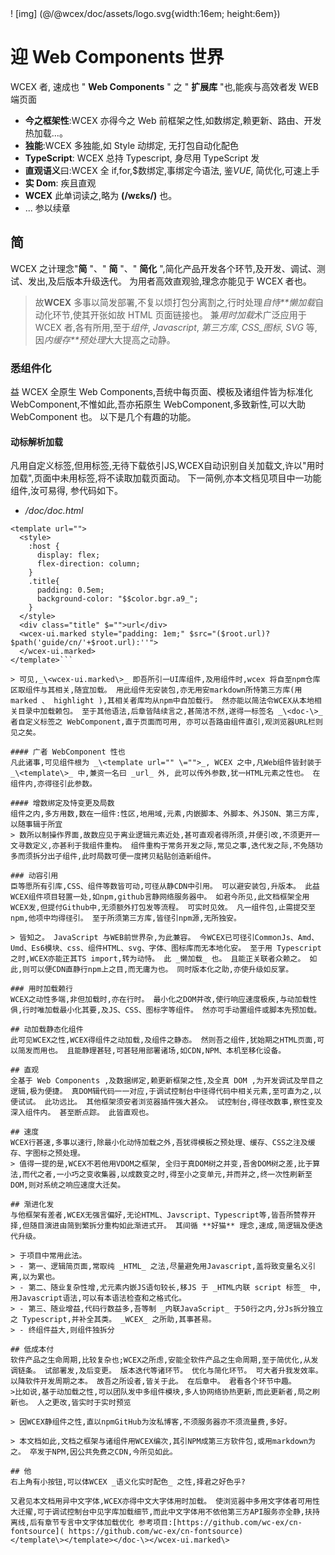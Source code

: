 <!--DESC: {"icon":"explore"} -->! [img] (@/@wcex/doc/assets/logo.svg{width:16em; height:6em})

# 迎 Web Components 世界

WCEX 者, 速成也 " **Web Components** " 之 " **扩展库** "也,能疾与高效者发 WEB 端页面

- **今之框架性**:WCEX 亦得今之 Web 前框架之性,如数绑定,赖更新、路由、开发热加载...。
- **独能**:WCEX 多独能,如 Style 动绑定, 无打包自动化配色
- **TypeScript**: WCEX 总持 Typescript, 身尽用 TypeScript 发
- **直观语义**曰:WCEX 全 if,for,$数绑定,事绑定今语法, 鉴*VUE*, 简优化,可速上手
- **实 Dom**: 疾且直观
- **WCEX** 此单词读之,略为 **(/wɛks/)** 也。
- ... 参以续章

## 简

WCEX 之计理念"**简** "、" **简** "、" **简化** ",简化产品开发各个环节,及开发、调试、测试、发出,及后版本升级迭代。
为用者高效直观验,理念亦能见于 WCEX 者也。

> 故**WCEX** 多事以简发部署,不复以烦打包分离割之,行时处理*自恃**懒加载*自动化环节,使其开张如故 HTML 页面链接也。 兼*用时加载*术广泛应用于 WCEX 者,各有所用,至于*组件*, _Javascript_, _第三方库_, _CSS_图标_, _SVG_ 等,因*内缓存**预处理*大大提高之动静。

### 悉组件化

益 WCEX 全原生 Web Components,吾统中每页面、模板及诸组件皆为标准化 WebComponent,不惟如此,吾亦拓原生 WebComponent,多致新性,可以大助 WebComponent 也。 以下是几个有趣的功能。

#### 动标解析加载

凡用自定义标签,但用标签,无待下载依引JS,WCEX自动识别自关加载文,许以"用时加载",页面中未用标签,将不读取加载页面动。 下一简例,亦本文档见项目中一功能组件,汝可易得, 参代码如下。
- _/doc/doc.html_
```html<!--   实现 markdown文档预览 -->
<template url="">
  <style>
    :host {
      display: flex;
      flex-direction: column;
    }
    .title{
      padding: 0.5em;
      background-color: "$$color.bgr.a9_";
    }
  </style>
  <div class="title" $="">url</div>
  <wcex-ui.marked style="padding: 1em;" $src="($root.url)?$path('guide/cn/'+$root.url):''">
  </wcex-ui.marked>
</template>```

> 可见,_\<wcex-ui.marked\>_ 即吾所引一UI库组件,及用组件时,wcex 将自至npm仓库区取组件与其相关,随宜加载。 用此组件无安装包,亦无用安markdown所恃第三方库(用 marked 、 highlight ),其相关者库均从npm中自加载行。 然亦能以简法令WCEX从本地相关目录中加载赖包。 至于其他语法,后章皆陆续言之,甚简洁不然,遂得一标签名 _\<doc-\>_ 者自定义标签之 WebComponent,直于页面而可用, 亦可以吾路由组件直引,观浏览器URL栏则见之矣。

#### 广者 WebComponent 性也
凡此诸事,可见组件根为 _\<template url="" \="">_, WCEX 之中,凡Web组件皆封装于 _\<template\>_ 中,兼资一名曰 _url_ 外, 此可以传外参数,犹一HTML元素之性也。 在组件内,亦得径引此参数。

#### 增数绑定及恃变更及局数
组件之内,多方用数,数在一组件:性区,地用域,元素,内嵌脚本、外脚本、外JSON、第三方库,以随事辑于所宜
> 数所以制操作界面,故数应见于离业逻辑元素近处,甚可直观者得所须,并便引改,不须更开一文寻数定义,亦甚利于我组件重构。 组件重构于常务开发之际,常见之事,迭代发之际,不免随功多而须拆分出子组件,此时局数可便一度拷贝粘贴创造新组件。

### 动容引用
臣等愿所有引库,CSS、组件等数皆可动,可径从静CDN中引用。 可以避安装包,升版本。 此益WCEX组件项目轻置一处,如npm,github言静网络服务器中。 如君今所见,此文档框架全用WCEX发,但提付Github中,无须额外打包发等流程。 可实时见效。 凡一组件包,止需提交至npm,他项中均得径引。 至于所须第三方库,皆径引npm源,无所独安。

> 皆知之。 JavaScript 与WEB前世界杂,为此兼容。 今WCEX已可径引CommonJs、Amd、Umd、Es6模块、css、组件HTML、svg、字体、图标库而无本地化安。 至于用 Typescript 之时,WCEX亦能正其TS import,转为动恃。 此 _懒加载_ 也。 且能正关联者众赖之。 如此,则可以便CDN直静行npm上之目,而无庸为也。 同时版本化之助,亦使升级如反掌。

### 用时加载赖行
WCEX之动性多端,非但加载时,亦在行时。 最小化之DOM并改,使行响应速度极疾,与动加载性俱,行时唯加载最小化其要,及JS、CSS、图标字等组件。 然亦可手动置组件或脚本先预加载。

## 动加载静态化组件
此可见WCEX之性,WCEX得组件之动加载,及组件之静态。 然则吾之组件,犹始期之HTML页面,可以简发而用也。 且能静理甚轻,可甚轻用部署诸场,如CDN,NPM、本机至移化设备。

## 直观
全基于 Web Components ,及数据绑定,赖更新框架之性,及全真 DOM ,为开发调试及举目之逻辑,极为便捷。 真DOM辑代码一一对应,于调试控制台中径得代码中相关元素,至可直为之,以便试试。 此功远比。 其他框架须安者浏览器插件强大甚众。 试控制台,得径改数事,察性变及深入组件内。 甚至断点踪。 此皆直观也。

## 速度
WCEX行甚速,多事以速行,除最小化动恃加载之外,吾犹得模板之预处理、缓存、CSS之注及缓存、字图标之预处理。
> 值得一提的是,WCEX不若他用VDOM之框架, 全归于真DOM树之并变,吾舍DOM树之差,比于算法,而代之者,一小巧之变收集器,以成数变之时,得至小之变单元,并而并之,终一次性刷新至DOM,则对系统之响应速度大迁矣。

## 渐进化发
与他框架有差者,WCEX无强言偏好,无论HTML、Javscript、Typescript等,皆吾所赞荐开择,但随目演进由简到繁拆分重构如此渐进式开。 其间循 **好猫** 理念,速成,简逻辑及便迭代升级。

> 于项目中常用此法。
> - 第一、逻辑简页面,常取纯 _HTML_ 之法,尽量避免用Javascript,盖将致变量名义引离,以为累也。
> - 第二、随业复杂性增,尤元素内嵌JS语句较长,移JS 于 _HTML内联 script 标签_ 中,用Javascript语法,可以有本语法检查和之格式化。
> - 第三、随业增益,代码行数益多,吾等制 _内联JavaScript_ 于50行之内,分Js拆分独立之 Typescript,并补全其类。 _WCEX_ 之所助,其事甚易。
> - 终组件益大,则组件独拆分

## 低成本付
软件产品之生命周期,比较复杂也;WCEX之所虑,安能全软件产品之生命周期,至于简优化,从发调链条。 试部署发,及后变更。 版本迭代等诸环节。 优化与简化环节。 可大者升我发效率。 以降软件开发周期之本。 故吾之所设者,皆关于此。 在后章中。 君看各个环节中趣。
>比如说,基于动加载之性,可以团队发中多组件模块,多人协网络协热更新,而此更新者,局之刷新也。 人之更改,皆实时于实时预览

> 因WCEX静组件之性,直以npmGitHub为汝私博客,不须服务器亦不须流量费,多好。

> 本文档如此,文档之框架与诸组件用WCEX编次,其引NPM成第三方软件包,或用markdown为之。 卒发于NPM,因公共免费之CDN,今所见如此。

## 他
右上角有小按钮,可以体WCEX _语义化实时配色_ 之性,择君之好色乎?

又君见本文档用异中文字体,WCEX亦得中文大字体用时加载。 使浏览器中多用文字体者可用性大迁擢,可于调试控制台中见字库加载细节,而此中文字体用不依他第三方API服务亦全静,扶持离线,后有章节专言中文字体加载优化 参考项目:[https://github.com/wc-ex/cn-fontsource]( https://github.com/wc-ex/cn-fontsource)
</template\></template></doc-\></wcex-ui.marked\>
